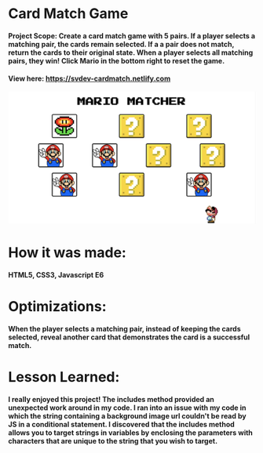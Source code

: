 # Card Match Game
#### Project Scope: Create a card match game with 5 pairs. If a player selects a matching pair, the cards remain selected. If a a pair does not match, return the cards to their original state. When a player selects all matching pairs, they win! Click Mario in the bottom right to reset the game.
#### View here: https://svdev-cardmatch.netlify.com
![](cardMatch/cardMatch.png)

# How it was made:
#### HTML5, CSS3, Javascript E6

# Optimizations:
#### When the player selects a matching pair, instead of keeping the cards selected, reveal another card that demonstrates the card is a successful match.    

# Lesson Learned: 
#### I really enjoyed this project! The includes method provided an unexpected work around in my code. I ran into an issue with my code in which the string containing a background image url couldn't be read by JS in a conditional statement. I discovered that the includes method allows you to target strings in variables by enclosing the parameters with characters that are unique to the string that you wish to target. 

